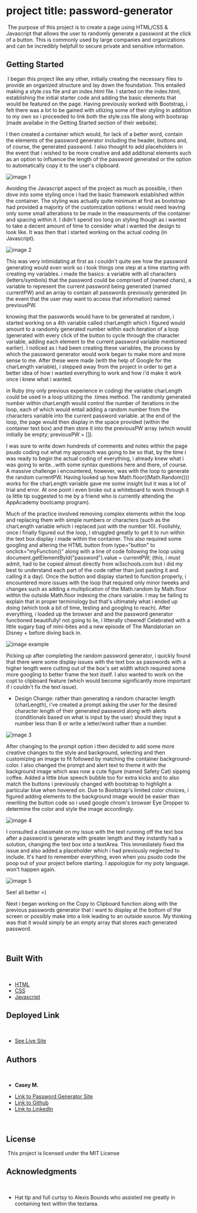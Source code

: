 # project title: password-generator
​
The purpose of this project is to create a page using HTML/CSS & Javascript that allows the user to randomly generate a password at the click of a button. This is commonly used by large companies and organizations and can be incredibly helpfull to secure private and sensitive information.
​
## Getting Started
​
I began this project like any other, initially creating the necessary files to provide an organized structure and lay down the foundation. This entailed making a style.css file and an index.html file. I started on the index.html, establishing the initial starter code and adding the basic elements that would be featured on the page. Having previously worked with Bootstrap, i felt there was a lot to be gained with utlizing some of their styling in addition to my own so i proceeded to link both the style.css file along with bootsrap (made availabe in the Getting Started section of their website).

I then created a container which would, for lack of a better word, contain the elements of the password generator including the header, buttons and, of course, the generated password. I also thought to add placeholders in the event that i wished to be more creative and add additonal elements such as an option to influence the length of the password generated or the option to automatically copy it to the user's clipboard.

![image 1](images/step-1-html.jpg)


Avoiding the Javascript aspect of the project as much as possible, i then dove into some styling once i had the basic framework established within the container. The styling was actually quite minimum at first as bootstrap had provided a majority of the customization options i would need leaving only some small alterations to be made in the measurments of the container and spacing within it. I didn't spend too long on styling though as i wanted to take a decent amount of time to consider what i wanted the design to look like. It was then that i started working on the actual coding (in Javascript).

![image 2](images/step-2-css.jpg)


This was very intimidating at first as i couldn't quite see how the password generating would even work so i took things one step at a time starting with creating my variables.
i made the basics: a variable with all characters (letters/symbols) that the password could be comprised of (named chars), a variable to represent the current password being generated (named currentPW) and an array to contain all passwords previously generated (in the event that the user may want to access that information) named previousPW.

knowing that the passwords would have to be generated at random, i started working on a 4th variable called charLength which i figured would amount to a randomly generated number within each iteration of a loop (generated with every click of the button to cycle through the character variable, adding each element to the current password variable mentioned earlier). I noticed as i had been creating these variables, the process by which the password generator would work began to make more and more sense to me. After these were made (with the help of Google for the charLength variable), i stepped away from the project in order to get a better idea of how i wanted everything to work and how i'd make it work once i knew what i wanted.

in Ruby (my only previous experience in coding) the variable charLength could be used in a loop utilizing the .times method. The randomly generated number within charLength would control the number of iterations in the loop, each of which would entail adding a random number from the characters variable into the current password variable. at the end of the loop, the page would then display in the space provided (within the container text box) and then store it into the previousPW array (which would initially be empty; previousPW = []).

I was sure to write down hundreds of comments and notes within the page psudo coding out what my approach was going to be so that, by the time i was ready to begin the actual coding of everything, i already knew what i was going to write...with some syntax questions here and there, of course. A massive challenge i encountered, however, was with the loop to generate the random currentPW. Having looked up how Math.floor((Math.Random())) works for the charLength variable gave me some insight but it was a lot of trial and error. At one point i even broke out a whiteboard to work through it (a little tip suggested to me by a friend who is currently attending the AppAcademy bootcamp program).

Much of the practice involved removing complex elements within the loop and replacing them with simple numbers or characters (such as the charLength variable which i replaced just with the number 10). Foolishly, once i finally figured out the loop, i struggled greatly to get it to run within the text box display i made within the container. This also required some googling and altering the HTML button from type="button" to onclick="myFunction()" along with a line of code following the loop using document.getElementById("password").value = currentPW; (this, i must admit, had to be copied almost directly from w3schools.com but i did my best to understand each part of the code rather than just pasting it and calling it a day). Once the button and display started to function properly, i encountered more issues with the loop that required only minor tweeks and changes such as adding a multiplication of the Math.random by Math.floor within the outside Math.floor indexing the chars variable. I may be failing to explain that in proper terminology but that's ultimately what i ended up doing (which took a bit of time, testing and googling to reach). After everything, i loaded up the browser and and the password generator functioned beautifully! not going to lie, i litterally cheered! Celebrated with a little sugary bag of mini-bites and a new episode of The Mandalorian on Disney + before diving back in.

![image example](images/coding-example.jpg)

Picking up after completing the random password generator, i quickly found that there were some display issues with the text box as passwords with a higher length were cutting out of the box's set width which required some more googling to better frame the text itself. I also wanted to work on the copt to clipboard feature (which would become significantly more important if i couldn't fix the text issue).


* Design Change:
rather than generating a random character length (charLength), i've created a prompt asking the user for the desired character length of their generated password along with alerts (conditionals based on what is input by the user) should they input a number less than 8 or write a letter/word rather than a number.

![image 3](images/step-3-javascript.jpg)


After changing to the prompt option i then decided to add some more creative changes to the style and background, selecting and then customizing an image to fit followed by matching the container background-color. I also changed the prompt and alert text to theme it with the background image which was now a cute figure (named Safety Cat) sipping coffee. Added a little blue speech bubble too for extra kicks and to also match the buttons i previously changed with bootstrap to highlight a particular blue when hovered on. Due to Bootstrap's limited color choices, i figured adding elements to the background image would be easier than rewriting the button code so i used google chrom's browser Eye Dropper to determine the color and style the image accordingly.

![image 4](images/step-4-css.jpg)

I consulted a classmate on my issue with the text running off the text box after a password is generate with greater length and they instantly had a solution, changing the text box into a textArea. This immediately fixed the issue and also added a placeholder which i had previously neglected to include. It's hard to remember everything, even when you psudo code the poop out of your project before starting. I appologize for my poty language. won't happen again.

![image 5](images/step-5-html.jpg)

See! all better =)

Next i began working on the Copy to Clipboard function along with the previous passwords generator that i want to display at the bottom of the screen or possibly make into a link leading to an outside source. My thinking was that it would simply be an empty array that stores each generated password.


​
## Built With
​
* [HTML](https://developer.mozilla.org/en-US/docs/Web/HTML)
* [CSS](https://developer.mozilla.org/en-US/docs/Web/CSS)
* [Javascript](https://developer.mozilla.org/en-US/docs/Web/JavaScript)
​
## Deployed Link
​
* [See Live Site](https://casey-moldavon.github.io/password-generator/)
​
​
## Authors
​
* **Casey M.** 
​
- [Link to Password Generator Site](https://casey-moldavon.github.io/password-generator/)
- [Link to Github](https://github.com/casey-moldavon/password-generator)
- [Link to LinkedIn](https://www.linkedin.com/in/casey-moldavon-442a1761/)

​
## License
​
This project is licensed under the MIT License 
​
## Acknowledgments
​
* Hat tip and full curtsy to Alexis Bounds who assisted me greatly in containing text within the textarea.